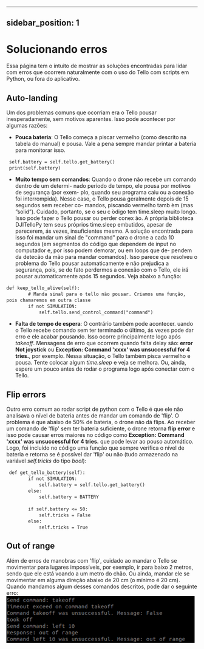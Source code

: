 
---
sidebar_position: 1
---
# Solucionando erros 
Essa página tem o intuito de mostrar as soluções encontradas para lidar com erros que ocorrem naturalmente com o uso do Tello com scripts em Python, ou fora do aplicativo.

## Auto-landing

Um dos problemas comuns que ocorriam era o Tello pousar inesperadamente, sem motivos aparentes. Isso pode acontecer por algumas razões:
- **Pouca bateria**: O Tello começa a piscar vermelho (como descrito na tabela do manual) e pousa. Vale a pena sempre mandar printar a bateria para monitorar isso.

 ```
  self.battery = self.tello.get_battery()
  print(self.battery) 
  ```
- **Muito tempo sem comandos**: Quando o drone não recebe um comando dentro de um determi-
nado período de tempo, ele pousa por motivos de segurança (por exem-
plo, quando seu programa caiu ou a conexão foi interrompida). Nesse
caso, o Tello pousa geralmente depois de 15 segundos sem receber co-
mandos, piscando vermelho tamb ́em (mas ”solid”). Cuidado, portanto,
se o seu c ́odigo tem time.sleep muito longo. Isso pode fazer o Tello pousar
ou perder conex ̃ao. A própria biblioteca DJITelloPy tem seus próprios
time.sleep embutidos, apesar de parecerem,  ás vezes, insuficientes mesmo.
A solução encontrada para isso foi mandar um sinal de "command" para
o drone a cada 10 segundos (em segmentos do código que dependem de
input no computador e, por isso podem demorar, ou em loops que de-
pendem da detecão da mão para mandar comandos). Isso parece que
resolveu o problema do Tello pousar automaticamente e não prejudica
a segurança, pois, se de fato perdermos a conexão com o Tello, ele irá
pousar automaticamente após 15 segundos. Veja abaixo a função:

```
def keep_tello_alive(self):
        # Manda sinal para o tello não pousar. Criamos uma função, pois chamaremos em outra classe
        if not SIMULATION:
            self.tello.send_control_command("command")
```
- **Falta de tempo de espera**: O contrário também pode acontecer. uando o Tello recebe comando sem ter terminado o  último,  ás vezes
pode dar erro e ele acabar pousando. Isso ocorre principalmente logo após *takeoff*. Mensagens de erro que ocorrem
quando falta delay são: **error Not joystick** ou **Exception: Command 'xxxx' was unsuccessful for 4 tries.**, por exemplo. Nessa situação, o Tello também pisca vermelho e pousa. Tente colocar algum *time.sleep* e veja se melhora. Ou, ainda, espere um pouco antes de rodar o programa logo após conectar com o Tello.
## Flip errors
Outro erro comum ao rodar script de python com o Tello é que ele não analisava o nível de bateria antes de mandar um comando de 'flip'. O problema é que abaixo de 50% de bateria, o drone não dá flips. Ao receber um comando de 'flip' sem ter bateria suficiente, o drone retorna **flip error** e isso pode causar erros maiores no código como **Exception: Command 'xxxx' was unsuccessful for 4 tries.** que pode levar ao pouso automático. Logo, foi incluído no código uma função que sempre verifica o nível de bateria e retorna se é possível dar 'flip' ou não (tudo armazenado na variável *self.tricks* do tipo *bool*):

```
 def get_tello_battery(self):
        if not SIMULATION:
            self.battery = self.tello.get_battery()
        else:
            self.battery = BATTERY

        if self.battery <= 50:
            self.tricks = False
        else:
            self.tricks = True
```
## Out of range
Além de erros de manobras com 'flip', cuidado ao mandar o Tello se movimentar para lugares impossíveis, por exemplo, ir para baixo 2 metros, sendo que ele está voando a um metro do chão. Ou ainda, mandar ele se movimentar em alguma direção abaixo de 20 cm (o mínimo é 20 cm). Quando mandamos algum desses comandos descritos, pode dar o seguinte erro:
![Out Of Range](./assets/error_outofrange.png)
